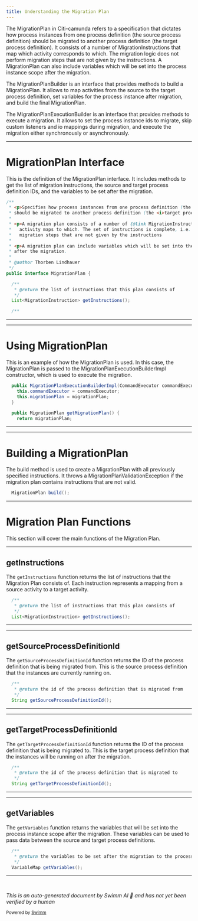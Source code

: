 ```yaml
---
title: Understanding the Migration Plan
---
```

The MigrationPlan in Citi-camunda refers to a specification that dictates how process instances from one process definition (the source process definition) should be migrated to another process definition (the target process definition). It consists of a number of MigrationInstructions that map which activity corresponds to which. The migration logic does not perform migration steps that are not given by the instructions. A MigrationPlan can also include variables which will be set into the process instance scope after the migration.

The MigrationPlanBuilder is an interface that provides methods to build a MigrationPlan. It allows to map activities from the source to the target process definition, set variables for the process instance after migration, and build the final MigrationPlan.

The MigrationPlanExecutionBuilder is an interface that provides methods to execute a migration. It allows to set the process instance ids to migrate, skip custom listeners and io mappings during migration, and execute the migration either synchronously or asynchronously.

<SwmSnippet path="/engine/src/main/java/org/camunda/bpm/engine/migration/MigrationPlan.java" line="23">

---

# MigrationPlan Interface

This is the definition of the MigrationPlan interface. It includes methods to get the list of migration instructions, the source and target process definition IDs, and the variables to be set after the migration.

```java
/**
 * <p>Specifies how process instances from one process definition (the <i>source process definition</i>)
 * should be migrated to another process definition (the <i>target process definition</i>).
 *
 * <p>A migration plan consists of a number of {@link MigrationInstruction}s that tell which
 *   activity maps to which. The set of instructions is complete, i.e. the migration logic does not perform
 *   migration steps that are not given by the instructions
 *
 * <p>A migration plan can include variables which will be set into the process instance scope
 * after the migration.
 *
 * @author Thorben Lindhauer
 */
public interface MigrationPlan {

  /**
   * @return the list of instructions that this plan consists of
   */
  List<MigrationInstruction> getInstructions();

  /**
```

---

</SwmSnippet>

<SwmSnippet path="/engine/src/main/java/org/camunda/bpm/engine/impl/migration/MigrationPlanExecutionBuilderImpl.java" line="39">

---

# Using MigrationPlan

This is an example of how the MigrationPlan is used. In this case, the MigrationPlan is passed to the MigrationPlanExecutionBuilderImpl constructor, which is used to execute the migration.

```java
  public MigrationPlanExecutionBuilderImpl(CommandExecutor commandExecutor, MigrationPlan migrationPlan) {
    this.commandExecutor = commandExecutor;
    this.migrationPlan = migrationPlan;
  }

  public MigrationPlan getMigrationPlan() {
    return migrationPlan;
```

---

</SwmSnippet>

<SwmSnippet path="/engine/src/main/java/org/camunda/bpm/engine/migration/MigrationPlanBuilder.java" line="57">

---

# Building a MigrationPlan

The build method is used to create a MigrationPlan with all previously specified instructions. It throws a MigrationPlanValidationException if the migration plan contains instructions that are not valid.

```java
  MigrationPlan build();
```

---

</SwmSnippet>

# Migration Plan Functions

This section will cover the main functions of the Migration Plan.

<SwmSnippet path="/engine/src/main/java/org/camunda/bpm/engine/migration/MigrationPlan.java" line="38">

---

## getInstructions

The `getInstructions` function returns the list of instructions that the Migration Plan consists of. Each instruction represents a mapping from a source activity to a target activity.

```java
  /**
   * @return the list of instructions that this plan consists of
   */
  List<MigrationInstruction> getInstructions();
```

---

</SwmSnippet>

<SwmSnippet path="/engine/src/main/java/org/camunda/bpm/engine/migration/MigrationPlan.java" line="43">

---

## getSourceProcessDefinitionId

The `getSourceProcessDefinitionId` function returns the ID of the process definition that is being migrated from. This is the source process definition that the instances are currently running on.

```java
  /**
   * @return the id of the process definition that is migrated from
   */
  String getSourceProcessDefinitionId();
```

---

</SwmSnippet>

<SwmSnippet path="/engine/src/main/java/org/camunda/bpm/engine/migration/MigrationPlan.java" line="48">

---

## getTargetProcessDefinitionId

The `getTargetProcessDefinitionId` function returns the ID of the process definition that is being migrated to. This is the target process definition that the instances will be running on after the migration.

```java
  /**
   * @return the id of the process definition that is migrated to
   */
  String getTargetProcessDefinitionId();
```

---

</SwmSnippet>

<SwmSnippet path="/engine/src/main/java/org/camunda/bpm/engine/migration/MigrationPlan.java" line="53">

---

## getVariables

The `getVariables` function returns the variables that will be set into the process instance scope after the migration. These variables can be used to pass data between the source and target process definitions.

```java
  /**
   * @return the variables to be set after the migration to the process instances' scope
   */
  VariableMap getVariables();
```

---

</SwmSnippet>

&nbsp;

*This is an auto-generated document by Swimm AI 🌊 and has not yet been verified by a human*

<SwmMeta version="3.0.0" repo-id="Z2l0aHViJTNBJTNBQ2l0aS1jYW11bmRhJTNBJTNBZ2lsYWRuYXZvdA==" repo-name="Citi-camunda" doc-type="overview"><sup>Powered by [Swimm](/)</sup></SwmMeta>
